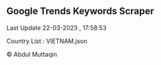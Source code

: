 

## Google Trends Keywords Scraper 
 
Last Update 22-03-2023 , 17:58:53

Country List :
VIETNAM.json



© Abdul Muttaqin 
